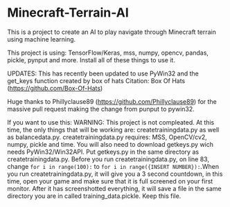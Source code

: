 # Minecraft-Terrain-AI
This is a project to create an AI to play navigate through Minecraft terrain using machine learning.

This project is using: TensorFlow/Keras, mss, numpy, opencv, pandas, pickle, pynput and more. Install all of these things to use it.

UPDATES:
This has recently been updated to use PyWin32 and the get_keys function created by box of hats
Citation: Box Of Hats (https://github.com/Box-Of-Hats)

Huge thanks to Phillyclause89 (https://github.com/Phillyclause89) for the massive pull request making the change from punput to pywin32.

If you want to use this:
WARNING: This project is not compleated. At this time, the only things that will be working are: createtrainingdata.py as well as balancedata.py. createtrainingdata.py requires: MSS, OpenCV/cv2, numpy, pickle and time. You will also need to download getkeys.py wich needs PyWin32/Win32API. Put getkeys.py in the same directory as createtrainingdata.py. Before you run createtrainingdata.py, on line 83, change ```for i in range(100):``` to ```for i in range({INSERT NUMBER}):```.When you run createtrainingdata.py, it will give you a 3 second countdown, in this time, open your game and make sure that it is full screened on your first monitor. After it has screenshotted everything, it will save a file in the same directory you are in called training_data.pickle. Keep this file.
